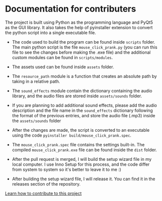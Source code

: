 
# Documentation for contributers

The project is built using Python as the programming language and PyQt5 as the GUI library. It also takes the help of pyinstaller extension to convert the python script into a single executable file.

- The code used to build the program can be found inside `scripts` folder. The main python script is the file `mouse_click_prank.py` (you can run this file to see the changes before making the .exe file) and the additional custom modules can be found in `scripts/modules`.

- The assets used can be found inside `assets` folder.

- The `resource_path` module is a function that creates an absolute path by taking in a relative path.

- The `sound_effects` module contain the dictionary containing the audio library, and the audio files are stored inside `assets/sounds` folder. 

- If you are planning to add additional sound effects, please add the audio description and the file name in the `sound_effects` dictionary following the format of the previous entries, and store the audio file (.mp3) inside the `assets/sounds` folder

- After the changes are made, the script is converted to an executable using the code `pyinstaller build/mouse_click_prank.spec`. 

- The `mouse_click_prank.spec` file contains the settings built-in. The compiled `mouse_click_prank.exe` file can be found inside the `dist` folder.

- After the pull request is merged, I will build the setup wizard file in my local computer. I use Inno Setup for this process, and the code differ from system to system so it's better to leave it to me :)

- After building the setup wizard file, I will release it. You can find it in the releases section of the repository.

[Learn how to contribute to this project](docs/CONTRIBUTE)